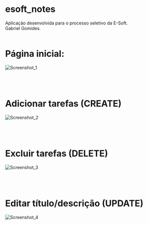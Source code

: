 # esoft_notes
Aplicação desenvolvida para o processo seletivo da E-Soft.<br/>
Gabriel Gomides.
<br/>
<br/>
# Página inicial:
![Screenshot_1](https://user-images.githubusercontent.com/68978413/151685908-9ec94d75-52be-4522-83ae-e268e23cde77.jpg)
<br/>
<br/>
<br/>
<br/>
# Adicionar tarefas (CREATE)
![Screenshot_2](https://user-images.githubusercontent.com/68978413/151685923-9ce1febe-ff7f-476c-9074-91b20b881dcf.jpg)
<br/>
<br/>
<br/>
<br/>
# Excluir tarefas (DELETE)
![Screenshot_3](https://user-images.githubusercontent.com/68978413/151685931-7f17808c-a797-49da-988d-3e183ab51921.jpg)
<br/>
<br/>
<br/>
<br/>
# Editar título/descrição (UPDATE)
![Screenshot_4](https://user-images.githubusercontent.com/68978413/151685930-e022b6d5-00c0-4ad6-8c4f-44a55eb96687.jpg)



